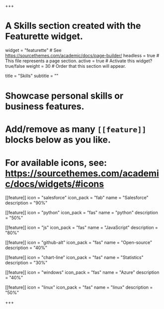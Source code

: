 +++
# A Skills section created with the Featurette widget.
widget = "featurette"  # See https://sourcethemes.com/academic/docs/page-builder/
headless = true  # This file represents a page section.
active = true  # Activate this widget? true/false
weight = 30  # Order that this section will appear.

title = "Skills"
subtitle = ""

# Showcase personal skills or business features.
# 
# Add/remove as many `[[feature]]` blocks below as you like.
# 
# For available icons, see: https://sourcethemes.com/academic/docs/widgets/#icons

[[feature]]
  icon = "salesforce"
  icon_pack = "fab"
  name = "Salesforce"
  description = "90%"

[[feature]]
  icon = "python"
  icon_pack = "fas"
  name = "python"
  description = "50%"

[[feature]]
  icon = "js"
  icon_pack = "fas"
  name = "JavaScript"
  description = "80%"

[[feature]]
  icon = "github-alt"
  icon_pack = "fas"
  name = "Open-source"
  description = "40%"
  
[[feature]]
  icon = "chart-line"
  icon_pack = "fas"
  name = "Statistics"
  description = "30%"  
  
[[feature]]
  icon = "windows"
  icon_pack = "fas"
  name = "Azure"
  description = "40%"

[[feature]]
  icon = "linux"
  icon_pack = "fas"
  name = "linux"
  description = "50%"

+++
